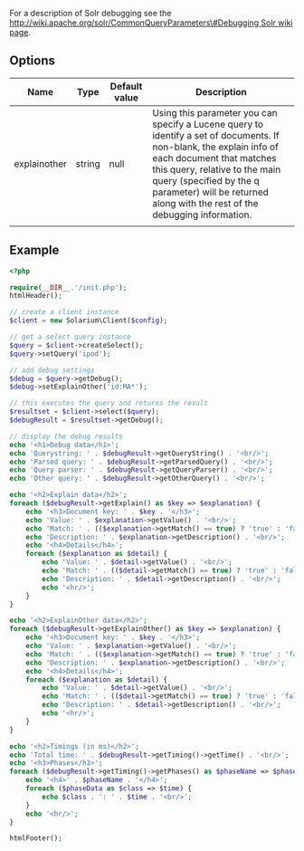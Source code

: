 For a description of Solr debugging see the [http://wiki.apache.org/solr/CommonQueryParameters\#Debugging Solr wiki page](http://wiki.apache.org/solr/CommonQueryParameters#Debugging_Solr_wiki_page "wikilink").

Options
-------

| Name         | Type   | Default value | Description                                                                                                                                                                                                                                                                               |
|--------------|--------|---------------|-------------------------------------------------------------------------------------------------------------------------------------------------------------------------------------------------------------------------------------------------------------------------------------------|
| explainother | string | null          | Using this parameter you can specify a Lucene query to identify a set of documents. If non-blank, the explain info of each document that matches this query, relative to the main query (specified by the q parameter) will be returned along with the rest of the debugging information. |
||

Example
-------

```php
<?php

require(__DIR__.'/init.php');
htmlHeader();

// create a client instance
$client = new Solarium\Client($config);

// get a select query instance
$query = $client->createSelect();
$query->setQuery('ipod');

// add debug settings
$debug = $query->getDebug();
$debug->setExplainOther('id:MA*');

// this executes the query and returns the result
$resultset = $client->select($query);
$debugResult = $resultset->getDebug();

// display the debug results
echo '<h1>Debug data</h1>';
echo 'Querystring: ' . $debugResult->getQueryString() . '<br/>';
echo 'Parsed query: ' . $debugResult->getParsedQuery() . '<br/>';
echo 'Query parser: ' . $debugResult->getQueryParser() . '<br/>';
echo 'Other query: ' . $debugResult->getOtherQuery() . '<br/>';

echo '<h2>Explain data</h2>';
foreach ($debugResult->getExplain() as $key => $explanation) {
    echo '<h3>Document key: ' . $key . '</h3>';
    echo 'Value: ' . $explanation->getValue() . '<br/>';
    echo 'Match: ' . (($explanation->getMatch() == true) ? 'true' : 'false')  . '<br/>';
    echo 'Description: ' . $explanation->getDescription() . '<br/>';
    echo '<h4>Details</h4>';
    foreach ($explanation as $detail) {
        echo 'Value: ' . $detail->getValue() . '<br/>';
        echo 'Match: ' . (($detail->getMatch() == true) ? 'true' : 'false')  . '<br/>';
        echo 'Description: ' . $detail->getDescription() . '<br/>';
        echo '<hr/>';
    }
}

echo '<h2>ExplainOther data</h2>';
foreach ($debugResult->getExplainOther() as $key => $explanation) {
    echo '<h3>Document key: ' . $key . '</h3>';
    echo 'Value: ' . $explanation->getValue() . '<br/>';
    echo 'Match: ' . (($explanation->getMatch() == true) ? 'true' : 'false')  . '<br/>';
    echo 'Description: ' . $explanation->getDescription() . '<br/>';
    echo '<h4>Details</h4>';
    foreach ($explanation as $detail) {
        echo 'Value: ' . $detail->getValue() . '<br/>';
        echo 'Match: ' . (($detail->getMatch() == true) ? 'true' : 'false')  . '<br/>';
        echo 'Description: ' . $detail->getDescription() . '<br/>';
        echo '<hr/>';
    }
}

echo '<h2>Timings (in ms)</h2>';
echo 'Total time: ' . $debugResult->getTiming()->getTime() . '<br/>';
echo '<h3>Phases</h3>';
foreach ($debugResult->getTiming()->getPhases() as $phaseName => $phaseData) {
    echo '<h4>' . $phaseName . '</h4>';
    foreach ($phaseData as $class => $time) {
        echo $class . ': ' . $time . '<br/>';
    }
    echo '<hr/>';
}

htmlFooter();

```
